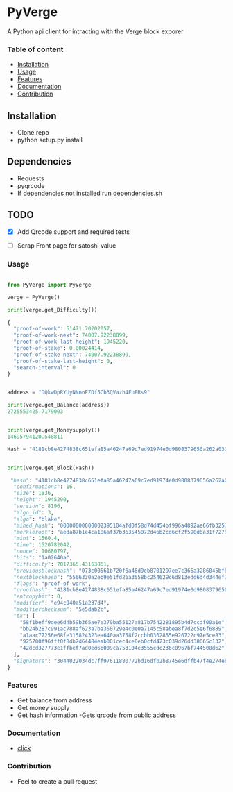 # PyVerge

A Python api client for intracting with the Verge block exporer

### Table of content
 
* [Installation](#installation)
* [Usage](#usage)
* [Features](#features)
* [Documentation](#documentation)
* [Contribution](#contribution)


## Installation

 -  Clone repo
 -  python setup.py install
 


## Dependencies
-  Requests
-  pyqrcode
-  If dependencies not installed run dependencies.sh


## TODO

- [x] Add Qrcode support and required tests
- [ ] Scrap Front page for satoshi value

 
### Usage
``` python
 
from PyVerge import PyVerge

verge = PyVerge()

print(verge.get_Difficulty())

{
  "proof-of-work": 51471.70202057,
  "proof-of-work-next": 74007.92238899,
  "proof-of-work-last-height": 1945220,
  "proof-of-stake": 0.00024414,
  "proof-of-stake-next": 74007.92238899,
  "proof-of-stake-last-height": 0,
  "search-interval": 0
}


address = "DQkwDpRYUyNNnoEZDf5Cb3QVazh4FuPRs9"

print(verge.get_Balance(address))
2725553425.7179003


print(verge.get_Moneysupply())
14695794120.548811

Hash = "4181cb8e4274838c651efa85a46247a69c7ed91974e0d9808379656a262a033c"


print(verge.get_Block(Hash))

 "hash": "4181cb8e4274838c651efa85a46247a69c7ed91974e0d9808379656a262a033c",
  "confirmations": 16,
  "size": 1836,
  "height": 1945290,
  "version": 8196,
  "algo_id": 3,
  "algo": "blake",
  "mined_hash": "00000000000002395104afd0f58d74d454bf996a4892ae66fb32574d3518912c",
  "merkleroot": "aeda87b1e4ca186af37b363545072d46b2cd6cf2f590d6a31f7279d55b1fa238",
  "mint": 1560.4,
  "time": 1520782042,
  "nonce": 10680797,
  "bits": "1a02640a",
  "difficulty": 7017365.43163861,
  "previousblockhash": "073c00561b720f6a46d9eb8701297ee7c366a3286045bf8711eca7d55f11d7f4",
  "nextblockhash": "5566330a2eb9e51fd26a3558bc254629c6d813edd6d4d344ef3f0e600b55216f",
  "flags": "proof-of-work",
  "proofhash": "4181cb8e4274838c651efa85a46247a69c7ed91974e0d9808379656a262a033c",
  "entropybit": 0,
  "modifier": "e94c940a51a237d4",
  "modifierchecksum": "5e5dab2c",
  "tx": [
    "58f1beff9dee6d4b59b365ae7e370ba55127a817b7542281895b4d7ccdf00a1e",
    "bb24b287c991ac788af623a7ba350729e4c0e0a7145c58abea8f7d2c5e6f6889",
    "a1aac77256e68fe315824323ea640aa3758f2ccbb0302855e926722c97e5ce83",
    "925700f96fff0f8db2d64484eab001cec4ce0eb0cfd423c039d26dd38665c132",
    "42dcd327773e1ffbef7ad0ed66009ca753104e3555cdc236c0967bf744508d62"
  ],
  "signature": "3044022034dc7ff97611880772bd16dfb2b8745e6dffb47f4e274ebe14d531105245f3b102200b267c8f034672b2ae84ce5e38ae2a7d26930c5572f4575c266faa55808e3afb"
}
```
### Features
  - Get balance from address
  - Get money supply
  - Get hash information
  -Gets qrcode from public address
  
### Documentation
  - [click](https://github.com/goodship1/PyVerge/wiki/Documentation)
  
  
  
### Contribution 
 - Feel to create a pull request 
 
 
